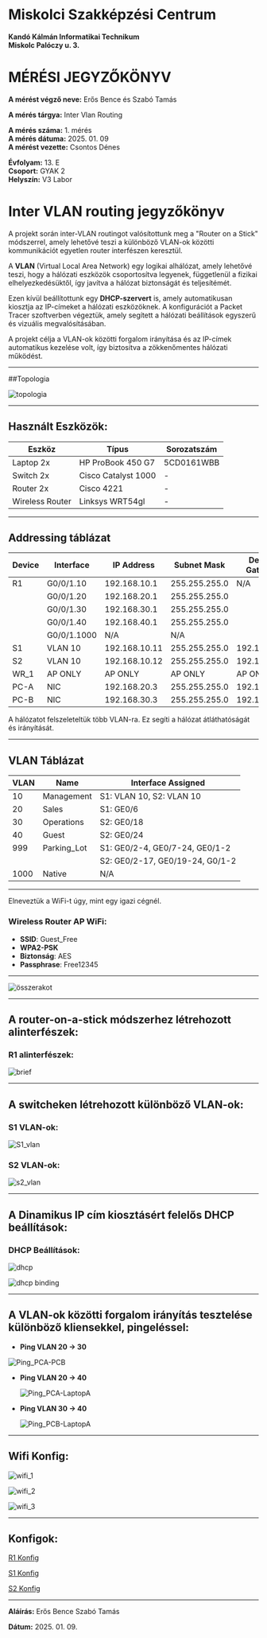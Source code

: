 # Miskolci Szakképzési Centrum  
**Kandó Kálmán Informatikai Technikum**  
**Miskolc Palóczy u. 3.**

# MÉRÉSI JEGYZŐKÖNYV

**A mérést végző neve:** Erős Bence és Szabó Tamás

**A mérés tárgya:** Inter Vlan Routing 

**A mérés száma:** 1. mérés  
**A mérés dátuma:** 2025. 01. 09  
**A mérést vezette:**  Csontos Dénes 

**Évfolyam:** 13. E  
**Csoport:** GYAK 2  
**Helyszín:** V3 Labor  

# Inter VLAN routing jegyzőkönyv


A projekt során inter-VLAN routingot valósítottunk meg a "Router on a Stick" módszerrel, amely lehetővé teszi a különböző VLAN-ok közötti kommunikációt egyetlen router interfészen keresztül.

A **VLAN** (Virtual Local Area Network) egy logikai alhálózat, amely lehetővé teszi, hogy a hálózati eszközök csoportosítva legyenek, függetlenül a fizikai elhelyezkedésüktől, így javítva a hálózat biztonságát és teljesítémét.

Ezen kívül beállítottunk egy **DHCP-szervert** is, amely automatikusan kiosztja az IP-címeket a hálózati eszközöknek. A konfigurációt a Packet Tracer szoftverben végeztük, amely segített a hálózati beállítások egyszerű és vizuális megvalósításában.

A projekt célja a VLAN-ok közötti forgalom irányítása és az IP-címek automatikus kezelése volt, így biztosítva a zökkenőmentes hálózati működést.

---

##Topologia

![topologia](https://github.com/user-attachments/assets/1c3f711c-80c1-4bec-bd94-c1a46fd2b336)

---

## Használt Eszközök:

| **Eszköz**           | **Típus**             | **Sorozatszám** |
|-----------------------|-----------------------|-----------------|
| Laptop 2x            | HP ProBook 450 G7    | 5CD0161WBB      |
| Switch 2x            | Cisco Catalyst 1000  | -               |
| Router 2x            | Cisco 4221           | -               |
| Wireless Router      | Linksys WRT54gl      | -               |

---

## Addressing táblázat

| **Device** | **Interface**  | **IP Address**   | **Subnet Mask**  | **Default Gateway** |
|------------|----------------|------------------|------------------|---------------------|
| R1         | G0/0/1.10      | 192.168.10.1     | 255.255.255.0    | N/A                 |
|            | G0/0/1.20      | 192.168.20.1     | 255.255.255.0    |                     |
|            | G0/0/1.30      | 192.168.30.1     | 255.255.255.0    |                     |
|            | G0/0/1.40      | 192.168.40.1     | 255.255.255.0    |                     |
|            | G0/0/1.1000    | N/A              | N/A              |                     |
| S1         | VLAN 10        | 192.168.10.11    | 255.255.255.0    | 192.168.10.1        |
| S2         | VLAN 10        | 192.168.10.12    | 255.255.255.0    | 192.168.10.1        |
| WR_1       | AP ONLY        | AP ONLY          | AP ONLY          | AP ONLY             |
| PC-A       | NIC            | 192.168.20.3     | 255.255.255.0    | 192.168.20.1        |
| PC-B       | NIC            | 192.168.30.3     | 255.255.255.0    | 192.168.30.1        |

A hálózatot felszeleteltük több VLAN-ra. Ez segíti a hálózat átláthatóságát és irányítását.

---

## VLAN Táblázat

| **VLAN** | **Name**       | **Interface Assigned**                   |
|----------|----------------|-----------------------------------------|
| 10       | Management     | S1: VLAN 10, S2: VLAN 10                |
| 20       | Sales          | S1: GE0/6                               |
| 30       | Operations     | S2: GE0/18                              |
| 40       | Guest          | S2: GE0/24                              |
| 999      | Parking_Lot    | S1: GE0/2-4, GE0/7-24, GE0/1-2          |
|          |                | S2: GE0/2-17, GE0/19-24, G0/1-2        |
| 1000     | Native         | N/A                                     |

---

Elneveztük a WiFi-t úgy, mint egy igazi cégnél.

### Wireless Router AP WiFi:

- **SSID**: Guest_Free  
- **WPA2-PSK**  
- **Biztonság**: AES  
- **Passphrase**: Free12345

---

![összerakot](https://github.com/user-attachments/assets/0c50995b-bc2c-49e9-90c2-7d105c850142)

---

## A router-on-a-stick módszerhez létrehozott alinterfészek:

### R1 alinterfészek:

![brief](https://github.com/user-attachments/assets/7d7f6975-4c50-4e97-8a85-214db57fe3f2)



---

## A switcheken létrehozott különböző VLAN-ok:

### S1 VLAN-ok:

![S1_vlan](https://github.com/user-attachments/assets/087ed9b9-8085-4ff6-a80b-5749736250d8)


### S2 VLAN-ok:

![s2_vlan](https://github.com/user-attachments/assets/32717b83-9215-44b4-8693-59de7b965924)



---

## A Dinamikus IP cím kiosztásért felelős DHCP beállítások:

### DHCP Beállítások:

![dhcp](https://github.com/user-attachments/assets/1cc0bcd8-f1b1-444c-922e-5a79e6fd31ed)

![dhcp binding](https://github.com/user-attachments/assets/a7e8bb45-029e-4682-a65a-8100afdd62eb)


---

## A VLAN-ok közötti forgalom irányítás tesztelése különböző kliensekkel, pingeléssel:

- **Ping VLAN 20 → 30**
  
 ![Ping_PCA-PCB](https://github.com/user-attachments/assets/41b15034-1f88-4854-8d06-90e75987fd91)

- **Ping VLAN 20 → 40**
  
  ![Ping_PCA-LaptopA](https://github.com/user-attachments/assets/26ae9c4f-59cd-47f3-9162-812085b6b76c)

- **Ping VLAN 30 → 40**
  
  ![Ping_PCB-LaptopA](https://github.com/user-attachments/assets/61431883-4132-4a43-9972-1aed9976e942)

---

## Wifi Konfig:

![wifi_1](https://github.com/user-attachments/assets/1b1277b3-b0f2-4b5a-868c-3484a7c79b8c)

![wifi_2](https://github.com/user-attachments/assets/80f46a56-93d4-4b29-a9df-1239bbf1eb72)

![wifi_3](https://github.com/user-attachments/assets/43be472a-e6f6-413e-8629-4e2185765fdc)

---

## Konfigok:

[R1 Konfig](https://github.com/user-attachments/files/18359510/R1.txt)

[S1 Konfig](https://github.com/user-attachments/files/18359515/S1.txt)

[S2 Konfig](https://github.com/user-attachments/files/18359516/S2.txt)


---
 
**Aláírás:** Erős Bence Szabó Tamás

**Dátum:** 2025. 01. 09.
